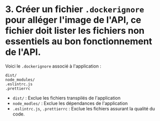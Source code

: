 # 3. Créer un fichier ``.dockerignore`` pour alléger l'image de l'API, ce fichier doit lister les fichiers non essentiels au bon fonctionnement de l'API.

Voici le `.dockerignore` associé à l'application :

```dockerignore
dist/
node_modules/
.eslintrc.js
.prettierrc
```

- `dist/` : Exclue les fichiers transpilés de l'application
- `node_modles/` : Exclue les dépendances de l'application
- `.eslintrc.js`, `.prettierrc` : Exclue les fichiers assurant la qualité du code.